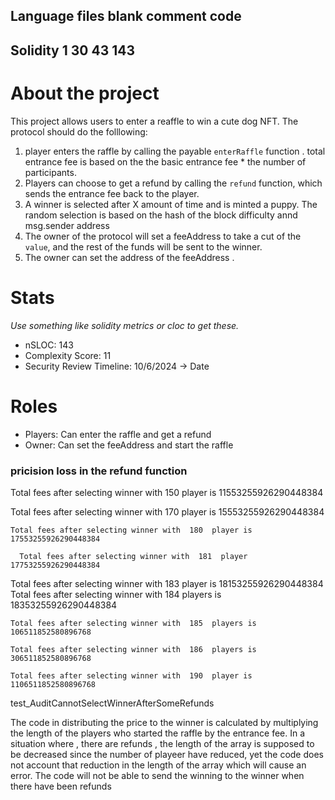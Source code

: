 Language                     files          blank        comment           code
-------------------------------------------------------------------------------
Solidity                         1             30             43            143
-------------------------------------------------------------------------------



# About the project
This project allows users to enter a reaffle to win a cute dog NFT. The protocol should do the folllowing:
1. player enters the raffle by calling the payable `enterRaffle` function . total entrance fee is based on the the basic entrance fee * the number of participants.
2. Players can choose to get a refund by calling the `refund` function, which sends the entrance fee back to the player.
3. A winner is selected after X amount of time and is minted a  puppy. The random selection is based on the hash of the block difficulty annd msg.sender address
4.  The owner of the protocol will set a feeAddress to take a cut of the `value`, and the rest of the funds will be sent to the winner.
5.  The owner can set the address of the feeAddress .

# Stats

*Use something like solidity metrics or cloc to get these.*

- nSLOC: 143
- Complexity Score: 11
- Security Review Timeline: 10/6/2024 -> Date


# Roles
- Players: Can enter the raffle and get a refund
- Owner: Can set the feeAddress and start the raffle

### pricision loss in the refund function

  Total fees after selecting winner with  150  player is 11553255926290448384

  Total fees after selecting winner with  170  player is   15553255926290448384

    Total fees after selecting winner with  180  player is   17553255926290448384

      Total fees after selecting winner with  181  player 17753255926290448384

  Total fees after selecting winner with  183  player is   18153255926290448384
    Total fees after selecting winner with  184  players is   18353255926290448384

    Total fees after selecting winner with  185  players is   106511852580896768

    Total fees after selecting winner with  186  players is   306511852580896768

    Total fees after selecting winner with  190  player is   1106511852580896768  


test_AuditCannotSelectWinnerAfterSomeRefunds

The code  in distributing the price to the winner is calculated by  multiplying the length of the players who started the raffle by the entrance fee. In a situation where , there are refunds , the length of the array is supposed to be decreased since the number of playeer have reduced, yet the code does not account that reduction in the length of the array which will cause an error. The code will not be able to send the winning to the winner when there have been refunds
